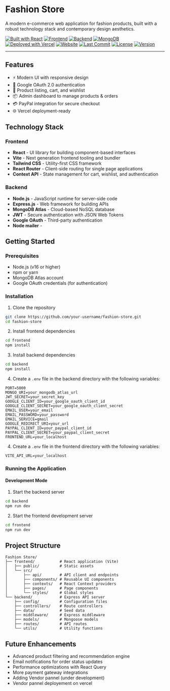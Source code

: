 # Fashion Store

A modern e-commerce web application for fashion products, built with a robust technology stack and contemporary design aesthetics.

[![Built with React](https://img.shields.io/badge/Built%20with-React-61DAFB?style=flat&logo=react&logoColor=white)](https://reactjs.org/)
[![Frontend](https://img.shields.io/badge/frontend-Vite-blue?style=flat&logo=vite&logoColor=white)](https://vitejs.dev/)
[![Backend](https://img.shields.io/badge/backend-Express.js-black?style=flat&logo=express&logoColor=white)](https://expressjs.com/)
[![MongoDB](https://img.shields.io/badge/database-MongoDB-green?style=flat&logo=mongodb&logoColor=white)](https://www.mongodb.com/)
[![Deployed with Vercel](https://img.shields.io/badge/Deployed%20with-Vercel-black?style=flat&logo=vercel&logoColor=white)](https://vercel.com/)
[![Website](https://img.shields.io/website?url=https%3A%2F%2Fecommerce-fashion.vercel.app)](https://e-commerce-fashion-store-ykdu.vercel.app/)
[![Last Commit](https://img.shields.io/github/last-commit/Abid-sh84/E-commerce-Fashion-Store?color=brightgreen)](https://github.com/Abid-sh84/E-commerce-Fashion-Store/commits)
[![License](https://img.shields.io/github/license/Abid-sh84/E-commerce-Fashion-Store?color=yellow)](./LICENSE)
[![Version](https://img.shields.io/badge/version-1.0.0-blue)](https://github.com/Abid-sh84/E-commerce-Fashion-Store/releases)

---

## Features

- ⚡ Modern UI with responsive design
- 🔐 Google OAuth 2.0 authentication
- 🛒 Product listing, cart, and wishlist
- 📦 Admin dashboard to manage products & orders
- 💳 PayPal integration for secure checkout
- 🌐 Vercel deployment-ready

## Technology Stack

### Frontend

- **React** - UI library for building component-based interfaces
- **Vite** - Next generation frontend tooling and bundler
- **Tailwind CSS** - Utility-first CSS framework
- **React Router** - Client-side routing for single page applications
- **Context API** - State management for cart, wishlist, and authentication

### Backend

- **Node.js** - JavaScript runtime for server-side code
- **Express.js** - Web framework for building APIs
- **MongoDB Atlas** - Cloud-based NoSQL database
- **JWT** - Secure authentication with JSON Web Tokens
- **Google OAuth** - Third-party authentication
- **Node mailer** -

## Getting Started

### Prerequisites

- Node.js (v16 or higher)
- npm or yarn
- MongoDB Atlas account
- Google OAuth credentials (for authentication)

### Installation

1. Clone the repository
```bash
git clone https://github.com/your-username/fashion-store.git
cd fashion-store
```

2. Install frontend dependencies
```bash
cd frontend
npm install
```

3. Install backend dependencies
```bash
cd backend
npm install
```

4. Create a `.env` file in the backend directory with the following variables:
```
PORT=5000
MONGO_URI=your_mongodb_atlas_url
JWT_SECRET=your_secret_key
GOOGLE_CLIENT_ID=your_google_oauth_client_id
GOOGLE_CLIENT_SECRET=your_google_oauth_client_secret
EMAIL_USER=your_email
EMAIL_PASSWORD=your_password
EMAIL_SERVICE=gmail
GOOGLE_REDIRECT_URI=your_url
PAYPAL_CLIENT_ID=your_paypal_client_id
PAYPAL_CLIENT_SECRET=your_paypal_client_secret
FRONTEND_URL=your_localhost
```


4. Create a `.env` file in the frontend directory with the following variables:
```
VITE_API_URL=your_localhost
```

### Running the Application

#### Development Mode

1. Start the backend server
```bash
cd backend
npm run dev
```

2. Start the frontend development server
```bash
cd frontend
npm run dev
```

## Project Structure

```
Fashion Store/
├── frontend/           # React application (Vite)
│   ├── public/         # Static assets
│   └── src/
│       ├── api/        # API client and endpoints
│       ├── components/ # Reusable UI components
│       ├── contexts/   # React Context providers
│       ├── pages/      # Page components
│       └── styles/     # Global styles
└── backend/            # Express API server
    ├── config/         # Configuration files
    ├── controllers/    # Route controllers
    ├── data/           # Seed data
    ├── middleware/     # Express middleware
    ├── models/         # Mongoose models
    ├── routes/         # API routes
    └── utils/          # Utility functions
```

## Future Enhancements

- Advanced product filtering and recommendation engine
- Email notifications for order status updates
- Performance optimizations with React Query
- More payment gateway integrations
- Adding Vendor pannel (under development)
- Vendor pannel deployement on vercel







